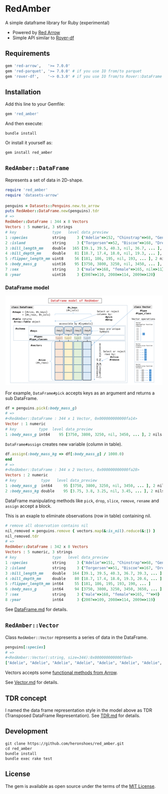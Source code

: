 # RedAmber

A simple dataframe library for Ruby (experimental)

- Powered by [Red Arrow](https://github.com/apache/arrow/tree/master/ruby/red-arrow)
- Simple API similar to [Rover-df](https://github.com/ankane/rover)

## Requirements

```ruby
gem 'red-arrow',   '>= 7.0.0'
gem 'red-parquet', '>= 7.0.0' # if you use IO from/to parquet
gem 'rover-df',    '~> 0.3.0' # if you use IO from/to Rover::DataFrame
```

## Installation

Add this line to your Gemfile:

```ruby
gem 'red_amber'
```

And then execute:

```shell
bundle install
```

Or install it yourself as:

```shell
gem install red_amber
```

## `RedAmber::DataFrame`

Represents a set of data in 2D-shape.

```ruby
require 'red_amber'
require 'datasets-arrow'

penguins = Datasets::Penguins.new.to_arrow
puts RedAmber::DataFrame.new(penguins).tdr
# =>
RedAmber::DataFrame : 344 x 8 Vectors
Vectors : 5 numeric, 3 strings
# key                type   level data_preview
1 :species           string     3 {"Adelie"=>152, "Chinstrap"=>68, "Gentoo"=>124}
2 :island            string     3 {"Torgersen"=>52, "Biscoe"=>168, "Dream"=>124}
3 :bill_length_mm    double   165 [39.1, 39.5, 40.3, nil, 36.7, ... ], 2 nils
4 :bill_depth_mm     double    81 [18.7, 17.4, 18.0, nil, 19.3, ... ], 2 nils
5 :flipper_length_mm uint8     56 [181, 186, 195, nil, 193, ... ], 2 nils
6 :body_mass_g       uint16    95 [3750, 3800, 3250, nil, 3450, ... ], 2 nils
7 :sex               string     3 {"male"=>168, "female"=>165, nil=>11}
8 :year              uint16     3 {2007=>110, 2008=>114, 2009=>120}
```

### DataFrame model
![dataframe model of RedAmber](doc/image/dataframe_model.png)

For example, `DataFrame#pick` accepts keys as an argument and returns a sub DataFrame.

```ruby
df = penguins.pick(:body_mass_g)
# =>
#<RedAmber::DataFrame : 344 x 1 Vector, 0x000000000000fa14>
Vector : 1 numeric
# key          type  level data_preview
1 :body_mass_g int64    95 [3750, 3800, 3250, nil, 3450, ... ], 2 nils
```

`DataFrame#assign` creates new variable (column in table).

```ruby
df.assign(:body_mass_kg => df[:body_mass_g] / 1000.0)
end
# =>
#<RedAmber::DataFrame : 344 x 2 Vectors, 0x000000000000fa28>
Vectors : 2 numeric
# key           type   level data_preview
1 :body_mass_g  int64     95 [3750, 3800, 3250, nil, 3450, ... ], 2 nils
2 :body_mass_kg double    95 [3.75, 3.8, 3.25, nil, 3.45, ... ], 2 nils
```

DataFrame manipulating methods like `pick`, `drop`, `slice`, `remove`, `rename` and `assign` accept a block.

This is an exaple to eliminate observations (row in table) containing nil.

```ruby
# remove all observation contains nil
nil_removed = penguins.remove { vectors.map(&:is_nil).reduce(&:|) }
nil_removed.tdr
# =>
RedAmber::DataFrame : 342 x 8 Vectors
Vectors : 5 numeric, 3 strings
# key                type   level data_preview
1 :species           string     3 {"Adelie"=>151, "Chinstrap"=>68, "Gentoo"=>123}
2 :island            string     3 {"Torgersen"=>51, "Biscoe"=>167, "Dream"=>124}
3 :bill_length_mm    double   164 [39.1, 39.5, 40.3, 36.7, 39.3, ... ]
4 :bill_depth_mm     double    80 [18.7, 17.4, 18.0, 19.3, 20.6, ... ]
5 :flipper_length_mm int64     55 [181, 186, 195, 193, 190, ... ]
6 :body_mass_g       int64     94 [3750, 3800, 3250, 3450, 3650, ... ]
7 :sex               string     3 {"male"=>168, "female"=>165, ""=>9}
8 :year              int64      3 {2007=>109, 2008=>114, 2009=>119}
```

See [DataFrame.md](doc/DataFrame.md) for details.


## `RedAmber::Vector`

Class `RedAmber::Vector` represents a series of data in the DataFrame.

```ruby
penguins[:species]
# =>
#<RedAmber::Vector(:string, size=344):0x000000000000f8e8>
["Adelie", "Adelie", "Adelie", "Adelie", "Adelie", "Adelie", "Adelie", "Adelie", ... ]
```

Vectors accepts some [functional methods from Arrow](https://arrow.apache.org/docs/cpp/compute.html).

See [Vector.md](doc/Vector.md) for details.

## TDR concept

I named the data frame representation style in the model above as TDR (Transposed DataFrame Representation). See [TDR.md](doc/tdr.md) for details.

## Development

```shell
git clone https://github.com/heronshoes/red_amber.git
cd red_amber
bundle install
bundle exec rake test
```

## License

The gem is available as open source under the terms of the [MIT License](https://opensource.org/licenses/MIT).
